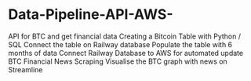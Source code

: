 # Data-Pipeline-API-AWS-
API for BTC and get financial data Creating a Bitcoin Table with Python / SQL  Connect the table on Railway database Populate the table with 6 months of data Connect Railway Database to AWS for automated update BTC Financial News Scraping Visualise the BTC graph with news on Streamline
